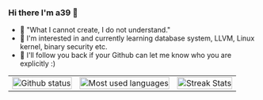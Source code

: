 ### Hi there I'm a39 👋

- :hammer: "What I cannot create, I do not understand."
- :thinking: I'm interested in and currently learning database system, LLVM, Linux kernel, binary security etc.
- :arrows_counterclockwise: I'll follow you back if your Github can let me know who you are explicitly :) 

<!--
![a39's stats](https://github-readme-stats.vercel.app/api?username=ASUKA39&show_icons=true&theme=radical)
![Top Langs](https://github-readme-stats.vercel.app/api/top-langs/?username=ASUKA39&layout=compact&hide=html)
-->

<div align="center">
  <a href="https://github.com/ASUKA39" />

  <table>
    <tr>
      <td>
         <img width="100%" src="https://github-readme-stats.vercel.app/api?username=ASUKA39&show_icons=true&theme=dark&include_all_commits=true&count_private=true" alt="Github status" />
      </td>
      <td>
         <img width="100%" src="https://github-readme-stats.vercel.app/api/top-langs/?username=ASUKA39&layout=compact&langs_count=8&theme=dark" alt="Most used languages" />
      </td>
      <td>
        <img width="100%" src="https://github-readme-streak-stats.herokuapp.com/?user=Arthur-Delacroix&theme=vue&hide_border=true" alt="Streak Stats" />
      </td>
    </tr>
  </table>
</div>

<!--
**ASUKA39/ASUKA39** is a ✨ _special_ ✨ repository because its `README.md` (this file) appears on your GitHub profile.

Here are some ideas to get you started:

- 🔭 I’m currently working on ...
- 🌱 I’m currently learning ...
- 👯 I’m looking to collaborate on ...
- 🤔 I’m looking for help with ...
- 💬 Ask me about ...
- 📫 How to reach me: ...
- 😄 Pronouns: ...
- ⚡ Fun fact: ...
-->
